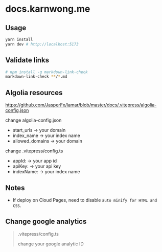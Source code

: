 # docs.karnwong.me

## Usage

```bash
yarn install
yarn dev # http://localhost:5173
```

## Validate links

```bash
# npm install -g markdown-link-check
markdown-link-check **/*.md
```

## Algolia resources

<https://github.com/JasperFx/lamar/blob/master/docs/.vitepress/algolia-config.json>

change algolia-config.json

- start_urls -> your domain
- index_name -> your index name
- allowed_domains -> your domain

change .vitepress/config.ts

- appId: -> your app id
- apiKey: -> your api key
- indexName: -> your index name




## Notes

- If deploy on Cloud Pages, need to disable `auto minify for HTML and CSS`.

## Change google analytics

> .vitepress/config.ts
>
> change your google analytic ID


